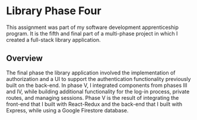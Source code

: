 # Library Phase Four
This assignment was part of my software development apprenticeship program. It is the fifth and final part of a multi-phase project in which I created a full-stack library application.

## Overview
The final phase the library application involved the implementation 
of authorization and a UI to support the authentication functionality 
previously built on the back-end. In phase V, I integrated components from 
phases III and IV, while building additional functionality for the log-in 
process, private routes, and managing sessions.  Phase V is the result of 
integrating the front-end that I built with React-Redux and the back-end 
that I built with Express, while using a Google Firestore database.